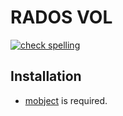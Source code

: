 # RADOS VOL
[![check spelling](https://github.com/hyoklee/vol-rados/actions/workflows/spell.yml/badge.svg)](https://github.com/hyoklee/vol-rados/actions/workflows/spell.yml)

## Installation

* [mobject](https://github.com/mochi-hpc/mobject) is required.
